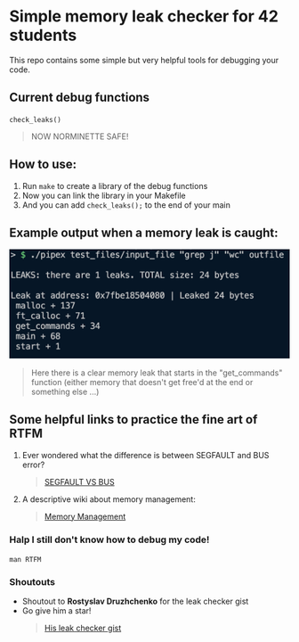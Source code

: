 # Simple memory leak checker for 42 students

This repo contains some simple but very helpful tools for debugging your code.

## Current debug functions

`check_leaks()`
> NOW NORMINETTE SAFE!

## How to use:

1. Run `make` to create a library of the debug functions
2. Now you can link the library in your Makefile
3. And you can add `check_leaks();` to the end of your main

## Example output when a memory leak is caught:

![Example output when there is a memory leak](Example_output.png "Example output in case of memory leaks")
> Here there is a clear memory leak that starts in the "get_commands" function (either memory that doesn't get free'd at the end or something else ...)
## Some helpful links to practice the fine art of RTFM

1. Ever wondered what the difference is between SEGFAULT and BUS error?
    > [SEGFAULT VS BUS](https://www.geeksforgeeks.org/segmentation-fault-sigsegv-vs-bus-error-sigbus/)

2. A descriptive wiki about memory management:
    > [Memory Management](https://wiki.sei.cmu.edu/confluence/pages/viewpage.action?pageId=87152142)

### Halp I still don't know how to debug my code!

`man RTFM`

### Shoutouts

- Shoutout to **Rostyslav Druzhchenko** for the leak checker gist
- Go give him a star!
    >[His leak checker gist](https://gist.github.com/drrost/221b95f440b27514fc3537faa84d3c59)
